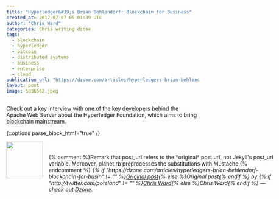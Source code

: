 ```yaml
---
title: "Hyperledger&#39;s Brian Behlendorf: Blockchain for Business"
created_at: 2017-07-07 05:01:39 UTC
author: "Chris Ward"
categories: Chris writing dzone
tags: 
  - blockchain
  - hyperledger
  - bitcoin
  - distributed systems
  - business
  - enterprise
  - cloud
publication_url: "https://dzone.com/articles/hyperledgers-brian-behlendorf-blockchain-for-busin"
layout: post
image: 5836562.jpeg
---
```

Check out a key interview with one of the key developers behind the Apache Web Server about the Hyperledger Foundation, which aims to bring blockchain mainstream.


{::options parse_block_html="true" /}
<div class="author">
   <img src="http://www.rss-specifications.com/rss-spec-rss.gif" style="width: 96px; height: 96;">
   <span style="position: absolute; padding: 32px 15px;">{% comment %}Remark that post_url refers to the *original* post url, not Jekyll's post_url variable. Moreover, planet.rb preprocesses the substitutions with Mustache.{% endcomment %}
      <i>{% if "https://dzone.com/articles/hyperledgers-brian-behlendorf-blockchain-for-busin" != "" %}<a href="https://dzone.com/articles/hyperledgers-brian-behlendorf-blockchain-for-busin">Original post</a>{% else %}Original post{% endif %} by {% if "http://twitter.com/poteland" != "" %}<a href="http://twitter.com/poteland">Chris Ward</a>{% else %}Chris Ward{% endif %} &mdash; check out <a href="https://dzone.com">Dzone</a>.</i>
  </span>
</div>
